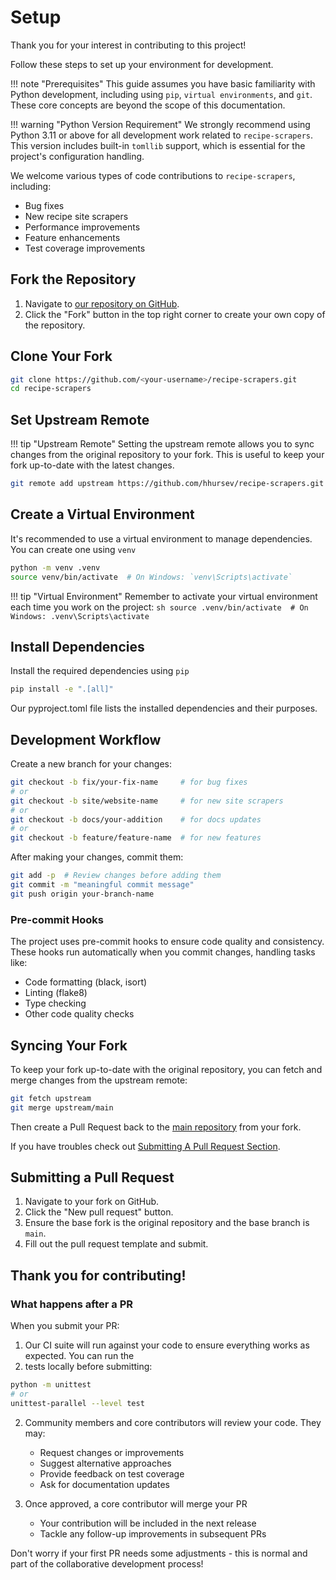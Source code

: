 # Setup

Thank you for your interest in contributing to this project!

Follow these steps to set up your environment for development.

!!! note "Prerequisites"
    This guide assumes you have basic familiarity with Python development, including using `pip`,
    `virtual environments`, and `git`. These core concepts are beyond the scope of this documentation.


!!! warning "Python Version Requirement"
    We strongly recommend using Python 3.11 or above for all development work related to `recipe-scrapers`.
    This version includes built-in `tomllib` support, which is essential for the project's configuration handling.


We welcome various types of code contributions to `recipe-scrapers`, including:

- Bug fixes
- New recipe site scrapers
- Performance improvements
- Feature enhancements
- Test coverage improvements


## Fork the Repository

1. Navigate to [our repository on GitHub](https://github.com/hhursev/recipe-scrapers).
2. Click the "Fork" button in the top right corner to create your own copy of the repository.


## Clone Your Fork

```sh
git clone https://github.com/<your-username>/recipe-scrapers.git
cd recipe-scrapers
```

## Set Upstream Remote

!!! tip "Upstream Remote"
    Setting the upstream remote allows you to sync changes from the original repository to your fork.
    This is useful to keep your fork up-to-date with the latest changes.

```sh
git remote add upstream https://github.com/hhursev/recipe-scrapers.git
```


## Create a Virtual Environment

It's recommended to use a virtual environment to manage dependencies. You can create one using `venv`

```sh
python -m venv .venv
source venv/bin/activate  # On Windows: `venv\Scripts\activate`
```

!!! tip "Virtual Environment"
    Remember to activate your virtual environment each time you work on the project:
    ```sh
    source .venv/bin/activate  # On Windows: .venv\Scripts\activate
    ```

## Install Dependencies

Install the required dependencies using `pip`

```sh
pip install -e ".[all]"
```

Our pyproject.toml file lists the installed dependencies and their purposes.


## Development Workflow

Create a new branch for your changes:
```sh
git checkout -b fix/your-fix-name     # for bug fixes
# or
git checkout -b site/website-name     # for new site scrapers
# or
git checkout -b docs/your-addition    # for docs updates
# or
git checkout -b feature/feature-name  # for new features
```

After making your changes, commit them:

```sh
git add -p  # Review changes before adding them
git commit -m "meaningful commit message"
git push origin your-branch-name
```

### Pre-commit Hooks

The project uses pre-commit hooks to ensure code quality and consistency. These hooks run
automatically when you commit changes, handling tasks like:

- Code formatting (black, isort)
- Linting (flake8)
- Type checking
- Other code quality checks


## Syncing Your Fork

To keep your fork up-to-date with the original repository, you can fetch and merge changes from
the upstream remote:

```sh
git fetch upstream
git merge upstream/main
```

Then create a Pull Request back to the [main repository](https://github.com/hhursev/recipe-scrapers)
from your fork.


If you have troubles check out [Submitting A  Pull Request Section](#submitting-a-pull-request).


## Submitting a Pull Request

1. Navigate to your fork on GitHub.
2. Click the "New pull request" button.
3. Ensure the base fork is the original repository and the base branch is `main`.
4. Fill out the pull request template and submit.


## Thank you for contributing!

### What happens after a PR

When you submit your PR:

1. Our CI suite will run against your code to ensure everything works as expected. You can run the
2. tests locally before submitting:
```sh
python -m unittest
# or
unittest-parallel --level test
```

2. Community members and core contributors will review your code. They may:
    - Request changes or improvements
    - Suggest alternative approaches
    - Provide feedback on test coverage
    - Ask for documentation updates

3. Once approved, a core contributor will merge your PR
    - Your contribution will be included in the next release
    - Tackle any follow-up improvements in subsequent PRs

Don't worry if your first PR needs some adjustments - this is normal and part of the collaborative
development process!
